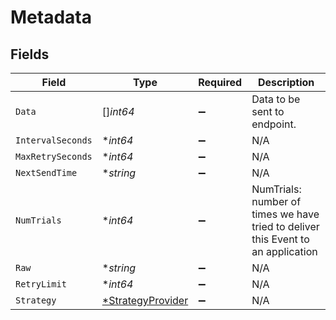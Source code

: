 # Metadata


## Fields

| Field                                                                            | Type                                                                             | Required                                                                         | Description                                                                      |
| -------------------------------------------------------------------------------- | -------------------------------------------------------------------------------- | -------------------------------------------------------------------------------- | -------------------------------------------------------------------------------- |
| `Data`                                                                           | []*int64*                                                                        | :heavy_minus_sign:                                                               | Data to be sent to endpoint.                                                     |
| `IntervalSeconds`                                                                | **int64*                                                                         | :heavy_minus_sign:                                                               | N/A                                                                              |
| `MaxRetrySeconds`                                                                | **int64*                                                                         | :heavy_minus_sign:                                                               | N/A                                                                              |
| `NextSendTime`                                                                   | **string*                                                                        | :heavy_minus_sign:                                                               | N/A                                                                              |
| `NumTrials`                                                                      | **int64*                                                                         | :heavy_minus_sign:                                                               | NumTrials: number of times we have tried to deliver this Event to<br/>an application |
| `Raw`                                                                            | **string*                                                                        | :heavy_minus_sign:                                                               | N/A                                                                              |
| `RetryLimit`                                                                     | **int64*                                                                         | :heavy_minus_sign:                                                               | N/A                                                                              |
| `Strategy`                                                                       | [*StrategyProvider](./strategyprovider.md)                                       | :heavy_minus_sign:                                                               | N/A                                                                              |